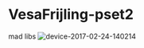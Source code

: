 # VesaFrijling-pset2
mad libs
![device-2017-02-24-140214](https://cloud.githubusercontent.com/assets/25686438/23305609/eabb4622-fa9f-11e6-9a86-cf233d1b189b.png)
